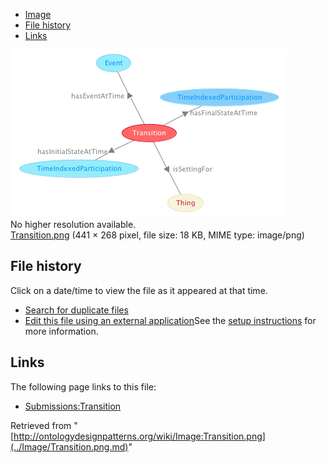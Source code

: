 * [Image](../Image/Transition.png.md#file)
* [File history](../Image/Transition.png.md#filehistory)
* [Links](../Image/Transition.png.md#filelinks)

[![Image:Transition.png](../images/7/7a/Transition.png)](../images/7/7a/Transition.png)  
No higher resolution available.  
[Transition.png](../images/7/7a/Transition.png)‎ (441 × 268 pixel, file size: 18 KB, MIME type: image/png)

## File history

Click on a date/time to view the file as it appeared at that time.



  
* [Search for duplicate files](http://ontologydesignpatterns.org/wiki/Special:FileDuplicateSearch/Transition.png "Special:FileDuplicateSearch/Transition.png")
* [Edit this file using an external application](http://ontologydesignpatterns.org/wiki/index.php?title=Image:Transition.png&action=edit&externaledit=true&mode=file "Image:Transition.png")See the [setup instructions](http://www.mediawiki.org/wiki/Manual:External_editors "http://www.mediawiki.org/wiki/Manual:External_editors") for more information.

## Links



The following page links to this file:


* [Submissions:Transition](../Submissions/Transition.md "Submissions:Transition")


Retrieved from "[http://ontologydesignpatterns.org/wiki/Image:Transition.png](../Image/Transition.png.md)"